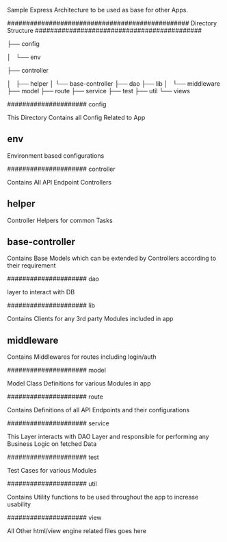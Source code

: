 Sample Express Architecture to be used as base for other Apps.

################################################ Directory Structure ############################################

├── config

│   └── env

├── controller

│   ├── helper
│   └── base-controller
├── dao
├── lib
│   └── middleware
├── model
├── route
├── service
├── test
├── util
└── views

##################### config

This Directory Contains all Config Related to App

## env
Environment based configurations

##################### controller

Contains All API Endpoint Controllers

## helper
Controller Helpers for common Tasks

## base-controller
Contains Base Models which can be extended by Controllers according to their requirement

##################### dao

layer to interact with DB

##################### lib

Contains Clients for any 3rd party Modules included in app

## middleware
Contains Middlewares for routes including login/auth

##################### model

Model Class Definitions for various Modules in app

##################### route

Contains Definitions of all API Endpoints and their configurations

##################### service

This Layer interacts with DAO Layer and responsible for performing any Business Logic on fetched Data

##################### test

Test Cases for various Modules

##################### util

Contains Utility functions to be used throughout the app to increase usability

##################### view

All Other html/view engine related files goes here












